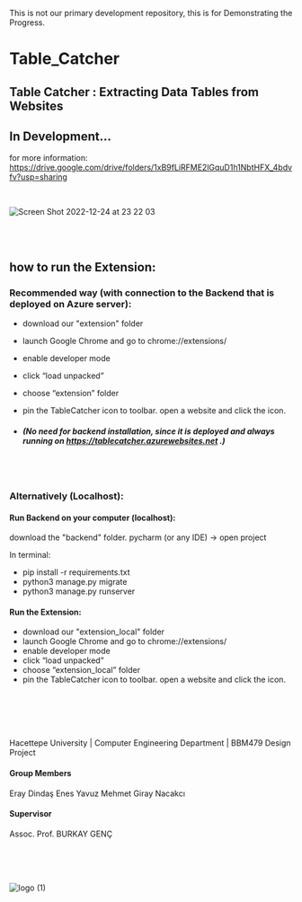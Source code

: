 This is not our primary development repository, this is for Demonstrating the Progress. 

# Table_Catcher
## Table Catcher : Extracting Data Tables from Websites

## In Development...
for more information:
https://drive.google.com/drive/folders/1xB9fLiRFME2lGquD1h1NbtHFX_4bdvfv?usp=sharing

<br/>

![Screen Shot 2022-12-24 at 23 22 03](https://user-images.githubusercontent.com/56702583/209450148-78255cc9-17a8-4947-9daa-4743140bfe7a.png)

<br />
<br />

## how to run the Extension:


### Recommended way (with connection to the Backend that is deployed on Azure server):

- download our "extension" folder
- launch Google Chrome and go to chrome://extensions/
- enable developer mode
- click “load unpacked”
- choose “extension” folder
- pin the TableCatcher icon to toolbar. open a website and click the icon.

- ##### (No need for backend installation, since it is deployed and always running on https://tablecatcher.azurewebsites.net .)

<br />
<br />

### Alternatively (Localhost):
#### Run Backend on your computer (localhost):
download the "backend" folder. pycharm (or any IDE) -> open project

In terminal: 
- pip install -r requirements.txt
- python3 manage.py migrate
- python3 manage.py runserver

#### Run the Extension:

- download our "extension_local" folder
- launch Google Chrome and go to chrome://extensions/
- enable developer mode
- click “load unpacked”
- choose “extension_local” folder
- pin the TableCatcher icon to toolbar. open a website and click the icon.

<br />
<br />
<br />
<br />


Hacettepe University | Computer Engineering Department 
| BBM479 Design Project 

#### Group Members
Eray Dindaş
Enes Yavuz
Mehmet Giray Nacakcı
#### Supervisor
Assoc. Prof. BURKAY GENÇ

<br />
<br />
<br />

![logo (1)](https://user-images.githubusercontent.com/56702583/209449491-19dc15f7-ab2b-4a9a-8101-a6fc5a574c91.png)



